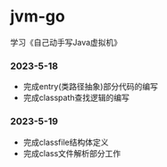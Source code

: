 # jvm-go
学习《自己动手写Java虚拟机》

### 2023-5-18
- 完成entry(类路径抽象)部分代码的编写
- 完成classpath查找逻辑的编写
### 2023-5-19
- 完成classfile结构体定义
- 完成class文件解析部分工作